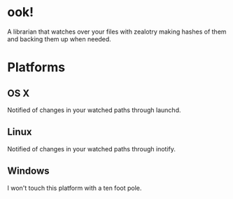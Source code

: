 # ook!

A librarian that watches over your files with zealotry making hashes of them and backing them up when needed.

# Platforms

## OS X

Notified of changes in your watched paths through launchd.

## Linux

Notified of changes in your watched paths through inotify.

## Windows

I won't touch this platform with a ten foot pole.